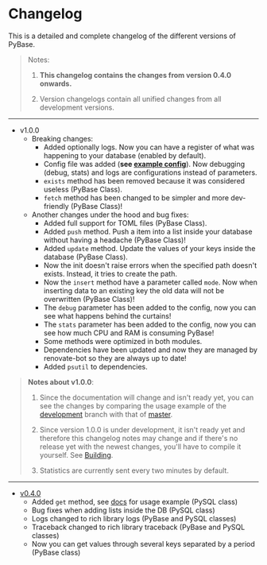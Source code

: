 # Changelog
This is a detailed and complete changelog of the different versions of PyBase.
> Notes: 
> 
> 1. **This changelog contains the changes from version 0.4.0 onwards.**
> 
> 2. Version changelogs contain all unified changes from all development versions.

------

- v1.0.0
  - Breaking changes:
    - Added optionally logs. Now you can have a register of what was happening to your database (enabled by default).
    - Config file was added (**see [example config](./examples/pybase.yaml)**). Now debugging (debug, stats) and logs are configurations instead of parameters.
    - `exists` method has been removed because it was considered useless (PyBase Class).
    - `fetch` method has been changed to be simpler and more dev-friendly (PyBase Class)!
  - Another changes under the hood and bug fixes:
    - Added full support for TOML files (PyBase Class).
    - Added `push` method. Push a item into a list inside your database without having a headache (PyBase Class)!
    - Added `update` method. Update the values of your keys inside the database (PyBase Class).
    - Now the init doesn't raise errors when the specified path doesn't exists. Instead, it tries to create the path.
    - Now the `insert` method have a parameter called `mode`. Now when inserting data to an existing key the old data will not be overwritten (PyBase Class)!
    - The `debug` parameter has been added to the config, now you can see what happens behind the curtains!
    - The `stats` parameter has been added to the config, now you can see how much CPU and RAM is consuming PyBase!
    - Some methods were optimized in both modules.
    - Dependencies have been updated and now they are managed by renovate-bot so they are always up to date!
    - Added `psutil` to dependencies.

> **Notes about v1.0.0**:
> 
> 1. Since the documentation will change and isn't ready yet,
> you can see the changes by comparing the usage example of
> the [development](https://github.com/PyBase/PyBase/blob/development/examples/basic_usage_example.py) branch with that of [master](https://github.com/NTBBloodbath/PyBase/blob/master/examples/basic_usage.py).
> 
> 2. Since version 1.0.0 is under development, it isn't ready
> yet and therefore this changelog notes may change and if there's
> no release yet with the newest changes, you'll have to compile it yourself.
> See [Building](https://github.com/PyBase/PyBase#building).
> 
> 3. Statistics are currently sent every two minutes by default.

---

- [v0.4.0](https://github.com/PyBase/PyBase/releases/tag/v0.4.0)
    - Added `get` method, see [docs](https://pybase.netlify.app/docs/v0.4.1.html#pysql-get) for usage example (PySQL class)
    - Bug fixes when adding lists inside the DB (PySQL class)
    - Logs changed to rich library logs (PyBase and PySQL classes)
    - Traceback changed to rich library traceback (PyBase and PySQL classes)
    - Now you can get values through several keys separated by a period (PyBase class)
